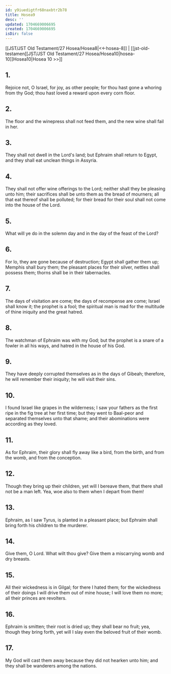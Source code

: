 ```yaml
---
id: y9iuedigtfr68naxbtr2b78
title: Hosea9
desc: ''
updated: 1704669006695
created: 1704669006695
isDir: false
---
```

[[JST/JST Old Testament/27 Hosea/Hosea8|<<-hosea-8]] | [[jst-old-testamen[[JST/JST Old Testament/27 Hosea/Hosea10|hosea-10]]Hosea10|Hosea 10 >>]]
## 1.
Rejoice not, O Israel, for joy, as other people; for thou hast gone a whoring from thy God; thou hast loved a reward upon every corn floor.
## 2.
The floor and the winepress shall not feed them, and the new wine shall fail in her.
## 3.
They shall not dwell in the Lord\'s land; but Ephraim shall return to Egypt, and they shall eat unclean things in Assyria.
## 4.
They shall not offer wine offerings to the Lord; neither shall they be pleasing unto him; their sacrifices shall be unto them as the bread of mourners; all that eat thereof shall be polluted; for their bread for their soul shall not come into the house of the Lord.
## 5.
What will ye do in the solemn day and in the day of the feast of the Lord?
## 6.
For lo, they are gone because of destruction; Egypt shall gather them up; Memphis shall bury them; the pleasant places for their silver, nettles shall possess them; thorns shall be in their tabernacles.
## 7.
The days of visitation are come; the days of recompense are come; Israel shall know it; the prophet is a fool; the spiritual man is mad for the multitude of thine iniquity and the great hatred.
## 8.
The watchman of Ephraim was with my God; but the prophet is a snare of a fowler in all his ways, and hatred in the house of his God.
## 9.
They have deeply corrupted themselves as in the days of Gibeah; therefore, he will remember their iniquity; he will visit their sins.
## 10.
I found Israel like grapes in the wilderness; I saw your fathers as the first ripe in the fig tree at her first time; but they went to Baal-peor and separated themselves unto that shame; and their abominations were according as they loved.
## 11.
As for Ephraim, their glory shall fly away like a bird, from the birth, and from the womb, and from the conception.
## 12.
Though they bring up their children, yet will I bereave them, that there shall not be a man left. Yea, woe also to them when I depart from them!
## 13.
Ephraim, as I saw Tyrus, is planted in a pleasant place; but Ephraim shall bring forth his children to the murderer.
## 14.
Give them, O Lord. What wilt thou give? Give them a miscarrying womb and dry breasts.
## 15.
All their wickedness is in Gilgal; for there I hated them; for the wickedness of their doings I will drive them out of mine house; I will love them no more; all their princes are revolters.
## 16.
Ephraim is smitten; their root is dried up; they shall bear no fruit; yea, though they bring forth, yet will I slay even the beloved fruit of their womb.
## 17.
My God will cast them away because they did not hearken unto him; and they shall be wanderers among the nations.


